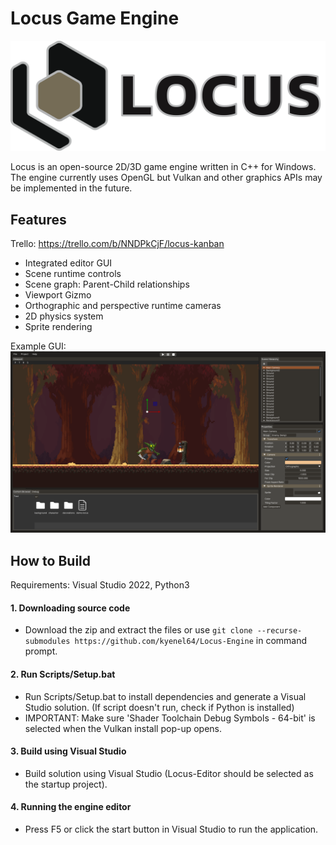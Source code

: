 # Locus Game Engine
<p align="center">
  <img src="./Resources/Branding/Logo/LocusLogoWithName.png" alt="Locus Logo" width="800"/>
</p>
Locus is an open-source 2D/3D game engine written in C++ for Windows. The engine currently uses OpenGL but Vulkan and other graphics APIs may be implemented in the future.

## Features
Trello: https://trello.com/b/NNDPkCjF/locus-kanban
- Integrated editor GUI
- Scene runtime controls
- Scene graph: Parent-Child relationships
- Viewport Gizmo
- Orthographic and perspective runtime cameras
- 2D physics system
- Sprite rendering

Example GUI:
![Example Scene](./Resources/Branding/DemoScene.png)

## How to Build
Requirements: Visual Studio 2022, Python3

#### 1. Downloading source code
- Download the zip and extract the files or use `git clone --recurse-submodules https://github.com/kyenel64/Locus-Engine` in command prompt.

#### 2. Run Scripts/Setup.bat
- Run Scripts/Setup.bat to install dependencies and generate a Visual Studio solution. (If script doesn't run, check if Python is installed)
- IMPORTANT: Make sure 'Shader Toolchain Debug Symbols - 64-bit' is selected when the Vulkan install pop-up opens.

#### 3. Build using Visual Studio
- Build solution using Visual Studio (Locus-Editor should be selected as the startup project).

#### 4. Running the engine editor
- Press F5 or click the start button in Visual Studio to run the application.
